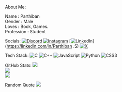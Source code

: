 About Me:

Name           : Parthiban<br>Gender        : Male<br>Loves           : Book, Games.<br>Profession  : Student<br>


Socials:
[![Discord](https://img.shields.io/badge/Discord-%237289DA.svg?logo=discord&logoColor=white)](https://discord.gg/https://discord.gg/hHkHRFb4) [![Instagram](https://img.shields.io/badge/Instagram-%23E4405F.svg?logo=Instagram&logoColor=white)](https://instagram.com/Ikarus_Fell_01) [![LinkedIn](https://img.shields.io/badge/LinkedIn-%230077B5.svg?logo=linkedin&logoColor=white)](https://linkedin.com/in/Parthiban .S) [![X](https://img.shields.io/badge/X-black.svg?logo=X&logoColor=white)](https://x.com/IkarusFell_01) 

Tech Stack:
![C](https://img.shields.io/badge/c-%2300599C.svg?style=for-the-badge&logo=c&logoColor=white) ![C++](https://img.shields.io/badge/c++-%2300599C.svg?style=for-the-badge&logo=c%2B%2B&logoColor=white) ![JavaScript](https://img.shields.io/badge/javascript-%23323330.svg?style=for-the-badge&logo=javascript&logoColor=%23F7DF1E) ![Python](https://img.shields.io/badge/python-3670A0?style=for-the-badge&logo=python&logoColor=ffdd54) ![CSS3](https://img.shields.io/badge/css3-%231572B6.svg?style=for-the-badge&logo=css3&logoColor=white)

GitHub Stats:
![](https://github-readme-stats.vercel.app/api?username=IkarusFell&theme=dark&hide_border=false&include_all_commits=false&count_private=false)<br/>
![](https://github-readme-streak-stats.herokuapp.com/?user=IkarusFell&theme=dark&hide_border=false)<br/>
![](https://github-readme-stats.vercel.app/api/top-langs/?username=IkarusFell&theme=dark&hide_border=false&include_all_commits=false&count_private=false&layout=compact)

Random Quote
![](https://quotes-github-readme.vercel.app/api?type=horizontal&theme=radical)

<!-- Proudly created with GPRM ( https://gprm.itsvg.in ) -->
